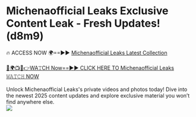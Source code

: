 # Michenaofficial Leaks Exclusive Content Leak - Fresh Updates! (d8m9)

🔥 ACCESS NOW 🌍==►► <a href="https://tinyurl.com/kvy9nzfs" rel="nofollow">Michenaofficial Leaks Latest Collection</a>
<br><br>
[🔴🌍📺📱👉WA𝚃CH Now==►► CLICK HERE TO Michenaofficial Leaks 𝚆𝙰𝚃𝙲𝙷 NOW](https://tinyurl.com/kvy9nzfs)
<br><br>
Unlock Michenaofficial Leaks's private videos and photos today! Dive into the newest 2025 content updates and explore exclusive material you won’t find anywhere else.
<br>
<a href="https://tinyurl.com/kvy9nzfs" rel="nofollow" data-target="animated-image.originalLink"><img src="https://camo.githubusercontent.com/8a4f000d20f83aca3bf7ec5f350d767afa0574a8a352519fd8cfa583a6f93a33/68747470733a2f2f692e696d6775722e636f6d2f644a486b345a712e676966" data-canonical-src="https://i.imgur.com/dJHk4Zq.gif" style="max-width: 100%; display: inline-block;" data-target="animated-image.originalImage"></a>
<br>
